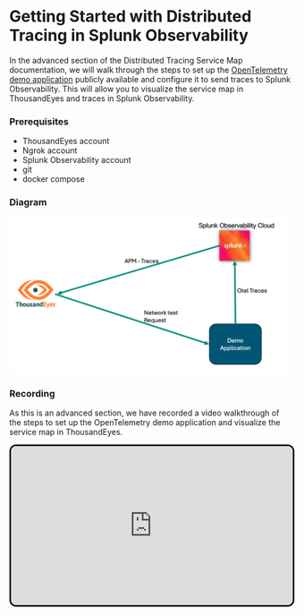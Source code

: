 # Getting Started with Distributed Tracing in Splunk Observability

In the advanced section of the Distributed Tracing Service Map documentation, we will walk through the steps to set up the [OpenTelemetry demo application](https://opentelemetry.io/docs/demo/) publicly available and configure it to send traces to Splunk Observability. This will allow you to visualize the service map in ThousandEyes and traces in Splunk Observability.

### Prerequisites
- ThousandEyes account
- Ngrok account
- Splunk Observability account
- git
- docker compose


### Diagram

![Diagram of the Advanced Service Map](../../img/diagram_advanced_service_map.png)


### Recording

As this is an advanced section, we have recorded a video walkthrough of the steps to set up the OpenTelemetry demo application and visualize the service map in ThousandEyes.

<div style="padding-bottom: 56.25%; position: relative; display: block; width: 100%">
	<iframe src="https://app.vidcast.io/share/embed/8206cfdd-7314-4b37-9f14-32988927d9b3?disableCopyDropdown=1" width="100%" height="100%" title="Workshop-service-map" loading="lazy" allow="fullscreen *;autoplay *;" style="position: absolute; top:0; left: 0; border: solid; border-radius: 12px;"></iframe>
</div>